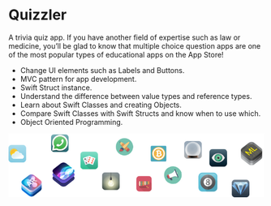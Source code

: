 #  Quizzler

A trivia quiz app. If you have another field of expertise such as law or medicine, you’ll be glad to know that multiple choice question apps are one of the most popular types of educational apps on the App Store! 

* Change UI elements such as Labels and Buttons.
* MVC pattern for app development.
* Swift Struct instance.
* Understand the difference between value types and reference types. 
* Learn about Swift Classes and creating Objects.
* Compare Swift Classes with Swift Structs and know when to use which.
* Object Oriented Programming.



![End Banner](Documentation/readme-end-banner.png)
